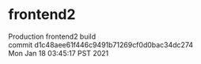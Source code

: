 # frontend2  
Production frontend2 build  
commit d1c48aee61f446c9491b71269cf0d0bac34dc274  
Mon Jan 18 03:45:17 PST 2021  

